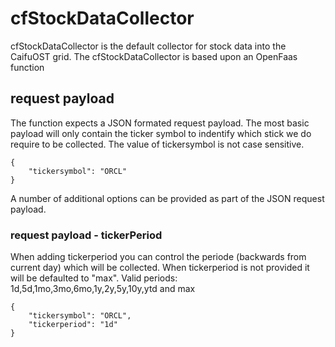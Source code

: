 # cfStockDataCollector
cfStockDataCollector is the default collector for stock data into the CaifuOST grid. The cfStockDataCollector is based upon an OpenFaas function


## request payload
The function expects a JSON formated request payload. The most basic payload will only contain the ticker symbol to indentify which stick we do require to be collected. The value of tickersymbol is not case sensitive.

```
{
	"tickersymbol": "ORCL"
}
```

A number of additional options can be provided as part of the JSON request payload. 

### request payload - tickerPeriod
When adding tickerperiod you can control the periode (backwards from current day) which will be collected. When tickerperiod is not provided it will be defaulted to "max". Valid periods: 1d,5d,1mo,3mo,6mo,1y,2y,5y,10y,ytd and max
```
{
	"tickersymbol": "ORCL",
	"tickerperiod": "1d"
}
```

